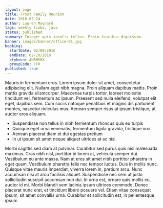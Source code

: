 ```yaml
---
layout: page
title: Frost Family Reunion
date: 2016-05-24
author: Lauren Maynard
tags: weekly links, java
status: published
summary: Integer quis iaculis tellus. Proin faucibus dignissim.
banner: images/banner/office-01.jpg
booking:
  startDate: 02/09/2016
  endDate: 02/10/2016
  ctyhocn: ANBHSHX
  groupCode: FFR
published: true
---
```

Mauris in fermentum eros. Lorem ipsum dolor sit amet, consectetur adipiscing elit. Nullam eget nibh magna. Proin aliquam dapibus mattis. Proin mattis gravida ullamcorper. Maecenas turpis tortor, laoreet molestie tincidunt vel, fermentum ac ipsum. Praesent sed nulla eleifend, volutpat elit eget, dapibus sem. Cum sociis natoque penatibus et magnis dis parturient montes, nascetur ridiculus mus. Aenean semper risus at ipsum tristique, at auctor eros aliquam.

* Suspendisse non tellus in nibh fermentum rhoncus quis eu turpis
* Quisque eget urna venenatis, fermentum ligula gravida, tristique orci
* Aenean placerat diam et dui egestas pretium
* In ut ipsum sit amet neque aliquet ultrices at ac nisi.

Morbi sagittis sed diam at pulvinar. Curabitur sed purus quis nisi malesuada maximus. Cras nibh nisl, porttitor id lorem at, vehicula semper dui. Vestibulum eu ante massa. Nam at eros sit amet nibh porttitor pharetra in eget quam. Vestibulum pharetra felis nec tempor luctus. Duis in mollis nunc. Quisque vitae mauris imperdiet, viverra lorem in, pretium arcu. Nunc accumsan nisi at arcu facilisis aliquet. Suspendisse nec sem ut justo sollicitudin suscipit accumsan non dui. In urna est, ornare quis mollis eu, auctor id mi. Morbi blandit sem lacinia ipsum ultrices commodo. Donec placerat nunc erat, et tincidunt libero posuere vel. Etiam vitae consequat ipsum, sit amet convallis urna. Curabitur et sollicitudin est, in pellentesque ipsum.
